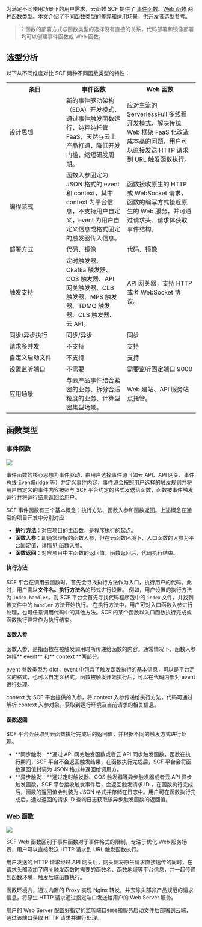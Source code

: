 为满足不同使用场景下的用户需求，云函数 SCF 提供了 [事件函数](https://cloud.tencent.com/document/product/583/9694#scf-.E4.BA.8B.E4.BB.B6.E5.87.BD.E6.95.B0)、[Web 函数](https://cloud.tencent.com/document/product/583/56124) 两种函数类型。本文介绍了不同函数类型的差异和适用场景，供开发者选型参考。

>? 函数的部署方式与函数类型的选择没有直接的关系，代码部署和镜像部署均可以创建事件函数或 Web 函数。




## 选型分析

以下从不同维度对比 SCF 两种不同函数类型的特性：

<table>
  <tr>
    <th width="30%">条目</th>
    <th class="align-left">事件函数</th>
    <th class="align-left">Web 函数</th>
  </tr>
  <tr>
    <td>设计思想</td>
    <td>新的事件驱动架构（EDA）开发模式，通过事件触发函数运行，纯粹纯托管 FaaS，天然与云上产品打通，降低开发门槛，缩短研发周期。</td>
    <td>应对主流的 ServerlessFull 多线程开发模式，解决传统 Web 框架 FaaS 化改造成本高的问题，用户可以直接发送 HTTP 请求到 URL 触发函数执行。</td>
  </tr>
  <tr>
    <td>编程范式</td>
    <td>函数入参固定为 JSON 格式的 event 和 context，其中 context 为平台信息，不支持用户自定义，event 为用户自定义信息或格式固定的触发器传入信息。</td>
    <td>函数接收原生的 HTTP 或 WebSocket 请求，函数的编写方式接近原生的 Web 服务，并可通过请求头、请求体获取事件结构。</td>
  </tr>
  <tr>
    <td>部署方式</td>
    <td>代码、镜像</td>
    <td>代码、镜像</td>
  </tr>
  <tr>
    <td>触发支持</td>
    <td>定时触发器、Ckafka 触发器、COS 触发器、API 网关触发器、CLB 触发器、MPS 触发器、TDMQ 触发器、CLS 触发器、云 API。</td>
    <td>API 网关器，支持 HTTP 或者 WebSocket 协议。</td>
  </tr>
  <tr>
    <td>同步/异步执行</td>
    <td>同步/异步</td>
    <td>同步</td>
  </tr>
  <tr>
    <td>请求多并发</td>
    <td>不支持</td>
    <td>支持</td>
  </tr>
  <tr>
    <td>自定义启动文件</td>
    <td>不支持</td>
    <td>支持</td>
  </tr>
    <tr>
    <td>设置监听端口</td>
    <td>不需要</td>
    <td>需要监听固定端口 9000</td>
  </tr>

  <tr>
    <td>应用场景</td>
    <td>与云产品事件结合紧密的业务、拆分合适粒度的业务、计算型密集型场景。</td>
    <td>Web 建站、API 服务站点托管。</td>
  </tr>
</table>


## 函数类型

### 事件函数

![](https://qcloudimg.tencent-cloud.cn/raw/8dace12053fae30a0aa15db85f5a9cbe.png)

事件函数的核心思想为事件驱动，由用户选择事件源（如云 API、API 网关、事件总线 EventBridge 等）并定义事件内容，事件源会按照用户选择的触发规则并将用户自定义的事件内容按照与 SCF 平台约定的格式发送给函数，函数被事件触发运行并将运行结果返回给用户。

SCF 事件函数有三个基本概念：执行方法、函数入参和函数返回。上述概念在通常的项目开发中分别对应：

- **执行方法**：对应项目的主函数，是程序执行的起点。
- **函数入参**：即通常理解的函数入参，但在云函数环境下，入口函数的入参为平台固定值，详情见 [函数入参](https://cloud.tencent.com/document/product/583/9694#input)。
- **函数返回**：对应项目中主函数的返回值，函数返回后，代码执行结束。

#### 执行方法

SCF 平台在调用云函数时，首先会寻找执行方法作为入口，执行用户的代码。此时，用户需以**文件名。执行方法名**的形式进行设置。
例如，用户设置的执行方法为 `index.handler`，则 SCF 平台会首先寻找代码程序包中的 `index` 文件，并找到该文件中的 `handler` 方法开始执行。
在执行方法中，用户可对入口函数入参进行处理，也可任意调用代码中的其他方法。SCF 的某个函数以入口函数执行完成或函数执行异常作为执行结束。

#### 函数入参 

函数入参，是指函数在被触发调用时所传递给函数的内容。通常情况下，函数入参包括** event** 和** context **两部分。

event 参数类型为 dict，event 中包含了触发函数执行的基本信息，可以是平台定义的格式，也可以自定义格式。函数被触发开始执行后，可以在代码内部对 event 进行处理。

context 为 SCF 平台提供的入参，将 context 入参传递给执行方法，代码可通过解析 context 入参对象，获取到运行环境及当前请求的相关信息。

#### 函数返回

SCF 平台会获取到云函数执行完成后的返回值，并根据不同的触发方式进行处理。

- **同步触发：**通过 API 网关触发函数或者云 API 同步触发函数，函数在执行期间，SCF 平台不会返回触发结果，在函数执行完成后，SCF 平台会将函数返回值封装为 JSON 格式并返回给调用方。
- **异步触发：**通过定时触发器、COS 触发器等异步触发器或者云 API 异步触发函数，SCF 平台接收触发事件后，会返回触发请求 ID ，在函数执行完成后，函数的返回值会封装为 JSON 格式并存储在日志中。用户可在函数执行完成后，通过返回的请求 ID 查询日志获取该异步触发函数的返回值。

### Web 函数

![](https://main.qcloudimg.com/raw/22e94683299c294319a392fa00933b7f.png)

SCF Web 函数区别于事件函数对于事件格式的限制，专注于优化 Web 服务场景，用户可以直接发送 HTTP 请求到 URL 触发函数执行。

用户发送的 HTTP 请求经过 API 网关后，网关侧将原生请求直接透传的同时，在请求头部添加了网关触发函数时需要的函数名、函数地域等平台信息，并一起传递到函数环境，触发后端函数执行。

函数环境内，通过内置的 Proxy 实现 Nginx 转发，并去除头部非产品规范的请求信息，将原生 HTTP 请求通过指定端口发送给用户的 Web Server 服务。

用户的 Web Server 配置好指定的监听端口`9000`和服务启动文件后部署到云端，通过该端口获取 HTTP 请求并进行处理。
